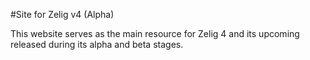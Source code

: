 #Site for Zelig v4 (Alpha)

This website serves as the main resource for Zelig 4 and its upcoming released
during its alpha and beta stages.
